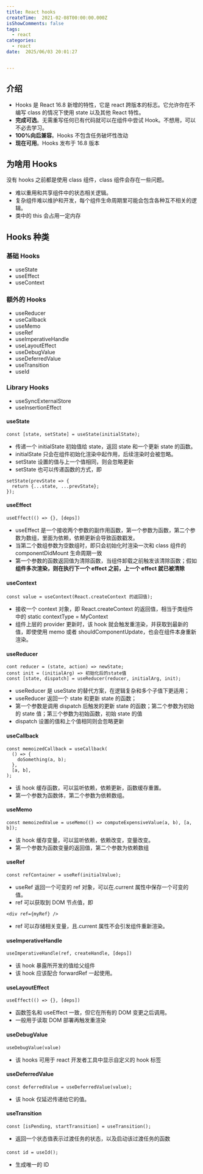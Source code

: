 ```yaml
---
title: React hooks
createTime:  2021-02-08T00:00:00.000Z
isShowComments: false
tags:
  - react
categories:
  - react
date:  2025/06/03 20:01:27


---
```


## 介绍

-   Hooks 是 React 16.8 新增的特性，它是 react 跨版本的标志。它允许你在不编写 class 的情况下使用 state 以及其他 React 特性。
-   **完成可选**。无需重写任何已有代码就可以在组件中尝试 Hook。不想用，可以不必去学习。
-   **100%向后兼容**。Hooks 不包含任务破坏性改动
-   **现在可用**。Hooks 发布于 16.8 版本

## 为啥用 Hooks

没有 hooks 之前都是使用 class 组件，class 组件会存在一些问题。

-   难以重用和共享组件中的状态相关逻辑。
-   复杂组件难以维护和开发，每个组件生命周期里可能会包含各种互不相关的逻辑。
-   类中的 this 会占用一定内存

## Hooks 种类

### 基础 Hooks

-   useState
-   useEffect
-   useContext

### 额外的 Hooks

-   useReducer
-   useCallback
-   useMemo
-   useRef
-   useImperativeHandle
-   useLayoutEffect
-   useDebugValue
-   useDeferredValue
-   useTransition
-   useId

### Library Hooks

-   useSyncExternalStore
-   useInsertionEffect

#### useState

```
const [state, setState] = useState(initialState);
```

-   传递一个 initialState 初始值给 state，返回 state 和一个更新 state 的函数。
-   initialState 只会在组件初始化渲染中起作用，后续渲染时会被忽略。
-   setState 设置的值与上一个值相同，则会忽略更新
-   setState 也可以传递函数的方式，即

```
setState(prevState => {
  return {...state, ...prevState};
});
```

#### useEffect

```
useEffect(() => {}, [deps])
```

-   useEffect 是一个接收两个参数的副作用函数，第一个参数为函数，第二个参数为数组，里面为依赖，依赖更新会导致函数戳发。
-   当第二个数组参数为空数组时，即只会初始化时渲染一次和 class 组件的 componentDidMount 生命周期一致
-   第一个参数的函数返回值为清除函数，当组件卸载之前触发该清除函数；假如**组件多次渲染，则在执行下一个 effect 之前，上一个 effect 就已被清除**

#### useContext

```
const value = useContext(React.createContext 的返回值);
```

-   接收一个 context 对象，即 React.createContext 的返回值，相当于类组件中的 static contextType = MyContext
-   组件上层的 provider 更新时，该 hook 就会触发重渲染，并获取到最新的值，即使使用 memo 或者 shouldComponentUpdate，也会在组件本身重新渲染。

#### useReducer

```
cont reducer = (state, action) => newState;
const init = (initialArg) => 初始化后的state值
const [state, dispatch] = useReducer(reducer, initialArg, init);
```

-   useReducer 是 useState 的替代方案，在逻辑复杂和多个子值下更适用；
-   useReducer 返回一个 state 和更新 state 的函数；
-   第一个参数是调用 dispatch 后触发的更新 state 的函数；第二个参数为初始的 state 值；第三个参数为初始函数，初始 state 的值
-   dispatch 设置的值和上个值相同则会忽略更新

#### useCallback

```
const memoizedCallback = useCallback(
  () => {
    doSomething(a, b);
  },
  [a, b],
);
```

-   该 hook 缓存函数，可以监听依赖，依赖更新，函数缓存重置。
-   第一个参数为函数体，第二个参数为依赖数组。

#### useMemo

```
const memoizedValue = useMemo(() => computeExpensiveValue(a, b), [a, b]);
```

-   该 hook 缓存变量，可以监听依赖，依赖改变，变量改变。
-   第一个参数为函数变量的返回值，第二个参数为依赖数组

#### useRef

```
const refContainer = useRef(initialValue);
```

-   useRef 返回一个可变的 ref 对象，可以在.current 属性中保存一个可变的值。
-   ref 可以获取到 DOM 节点值，即

```
<div ref={myRef} />
```

-   ref 可以存储相关变量，且.current 属性不会引发组件重新渲染。

#### useImperativeHandle

```
useImperativeHandle(ref, createHandle, [deps])
```

-   该 hook 暴露所开发的值给父组件
-   该 hook 应该配合 forwardRef 一起使用。

#### useLayoutEffect

```
useEffect(() => {}, [deps])
```

-   函数签名和 useEffect 一致，但它在所有的 DOM 变更之后调用。
-   一般用于读取 DOM 部署再触发重渲染

#### useDebugValue

```
useDebugValue(value)
```

-   该 hooks 可用于 react 开发者工具中显示自定义的 hook 标签

#### useDeferredValue

```
const deferredValue = useDeferredValue(value);
```

-   该 hook 仅延迟传递给它的值。

#### useTransition

```
const [isPending, startTransition] = useTransition();
```

-   返回一个状态值表示过渡任务的状态，以及启动该过渡任务的函数

####

```
const id = useId();
```

-   生成唯一的 ID
